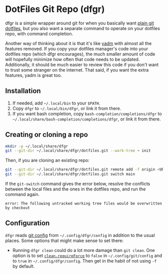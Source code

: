 # DotFiles Git Repo (dfgr)

dfgr is a simple wrapper around git for when you basically want [plain git
dotfiles](https://www.atlassian.com/git/tutorials/dotfiles), but you also want a
separate command to operate on your dotfiles repo, with command completion.

Another way of thinking about it is that it's like [yadm](https://yadm.io/) with
almost all the features removed. If you copy your dotfiles manager's code into
your dotfiles repo (which dfgr encourages), the much smaller amount of code will
hopefully minimize how often that code needs to be updated. Additionally, it
should be much easier to review this code if you don't want to trust some
stranger on the internet. That said, if you want the extra features, yadm is
great too.

## Installation

1.  If needed, add `~/.local/bin` to your `$PATH`.
1.  Copy `dfgr` to `~/.local/bin/dfgr`, or link it from there.
1.  If you want bash completion, copy `bash-completion/completions/dfgr` to
    `~/.local/share/bash-completion/completions/dfgr`, or link it from there.

## Creating or cloning a repo

```sh
mkdir -p ~/.local/share/dfgr
git --git-dir ~/.local/share/dfgr/dotfiles.git --work-tree ~ init
```

Then, if you are cloning an existing repo:

```sh
git --git-dir ~/.local/share/dfgr/dotfiles.git remote add -f origin <URL>
git --git-dir ~/.local/share/dfgr/dotfiles.git switch main
```

If the `git-switch` command gives the error below, resolve the conflicts between
the local files and the ones in the dotfiles repo, and run the command again.

```
error: The following untracked working tree files would be overwritten by checkout
```

## Configuration

`dfgr` reads [git config](https://git-scm.com/docs/git-config) from
`~/.config/dfgr/config` in addition to the usual places. Some options that might
make sense to set there:

*   Running `dfgr clean` could do a lot more damage than `git clean`. One option
    is to set
    [`clean.requireForce`](https://git-scm.com/docs/git-config#Documentation/git-config.txt-cleanrequireForce)
    to `false` in `~/.config/git/config` and to `true` in
    `~/.config/dfgr/config`. Then get in the habit of not using `-f` by default.
